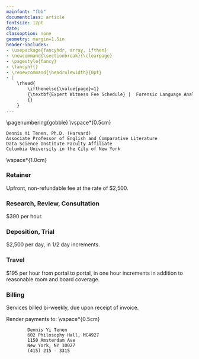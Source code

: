 ```yaml
---
mainfont: "fbb"
documentclass: article
fontsize: 12pt
date:
classoption: none
geometry: margin=1.5in
header-includes:
- \usepackage{fancyhdr, array, ifthen}
- \newcommand{\sectionbreak}{\clearpage}
- \pagestyle{fancy}
- \fancyhf{}
- \renewcommand{\headrulewidth}{0pt}
- | 
    \rhead{
        \ifthenelse{\value{page}=1}
        {\textbf{Expert Witness Fee Schedule} |  Forensic Language Analysis}
        {}
    }
---
```


\pagenumbering{gobble}
\vspace*{0.5cm}

```
Dennis Yi Tenen, Ph.D. (Harvard)
Associate Professor of English and Comparative Literature  
Data Science Institute Faculty Affiliate  
Columbia University in the City of New York  
```
\vspace*{1.0cm}


### Retainer
Upfront, non-refundable fee at the rate of $2,500.

### Research, Review, Consultation
$390 per hour.

### Deposition, Trial
$2,500 per day, in 1/2 day increments.

### Travel
$195 per hour from portal to portal, in one hour increments in addition to reasonable room and
board coverage.

### Billing
Services billed bi-weekly, due upon receipt of invoice.

Render payments to:
\vspace*{0.5cm}

```
        Dennis Yi Tenen
        602 Philosophy Hall, MC4927
        1150 Amsterdam Ave
        New York, NY 10027
        (415) 215 - 3315
```






